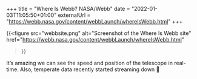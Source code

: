 +++
title = "Where Is Webb? NASA/Webb"
date = "2022-01-03T11:05:50+01:00"
externalUrl = "https://webb.nasa.gov/content/webbLaunch/whereIsWebb.html"
+++

{{<figure
  src="webbsite.png"
  alt="Screenshot of the Where Is Webb site"
  href="https://webb.nasa.gov/content/webbLaunch/whereIsWebb.html"
  >}}

It’s amazing we can see the speed and position of the telescope in real-time. Also, temperate data recently started streaming down 💪